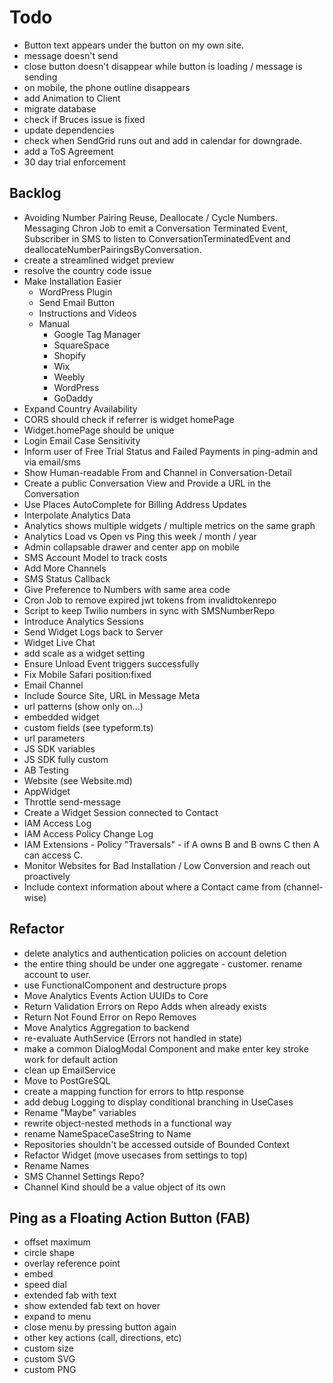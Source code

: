 # Todo

- Button text appears under the button on my own site.
- message doesn't send
- close button doesn't disappear while button is loading / message is sending
- on mobile, the phone outline disappears
- add Animation to Client
- migrate database
- check if Bruces issue is fixed
- update dependencies
- check when SendGrid runs out and add in calendar for downgrade.
- add a ToS Agreement
- 30 day trial enforcement

## Backlog

- Avoiding Number Pairing Reuse, Deallocate / Cycle Numbers. Messaging Chron Job to emit a Conversation Terminated Event, Subscriber in SMS to listen to ConversationTerminatedEvent and deallocateNumberPairingsByConversation.
- create a streamlined widget preview
- resolve the country code issue
- Make Installation Easier
  - WordPress Plugin
  - Send Email Button
  - Instructions and Videos
  - Manual
    - Google Tag Manager
    - SquareSpace
    - Shopify
    - Wix
    - Weebly
    - WordPress
    - GoDaddy
- Expand Country Availability
- CORS should check if referrer is widget homePage
- Widget.homePage should be unique
- Login Email Case Sensitivity
- Inform user of Free Trial Status and Failed Payments in ping-admin and via email/sms
- Show Human-readable From and Channel in Conversation-Detail
- Create a public Conversation View and Provide a URL in the Conversation
- Use Places AutoComplete for Billing Address Updates
- Interpolate Analytics Data
- Analytics shows multiple widgets / multiple metrics on the same graph
- Analytics Load vs Open vs Ping this week / month / year
- Admin collapsable drawer and center app on mobile
- SMS Account Model to track costs
- Add More Channels
- SMS Status Callback
- Give Preference to Numbers with same area code
- Cron Job to remove expired jwt tokens from invalidtokenrepo
- Script to keep Twilio numbers in sync with SMSNumberRepo
- Introduce Analytics Sessions
- Send Widget Logs back to Server
- Widget Live Chat
- add scale as a widget setting
- Ensure Unload Event triggers successfully
- Fix Mobile Safari position:fixed
- Email Channel
- Include Source Site, URL in Message Meta
- url patterns (show only on...)
- embedded widget
- custom fields (see typeform.ts)
- url parameters
- JS SDK variables
- JS SDK fully custom
- AB Testing
- Website (see Website.md)
- AppWidget
- Throttle send-message
- Create a Widget Session connected to Contact
- IAM Access Log
- IAM Access Policy Change Log
- IAM Extensions - Policy "Traversals" - if A owns B and B owns C then A can access C.
- Monitor Websites for Bad Installation / Low Conversion and reach out proactively
- Include context information about where a Contact came from (channel-wise)

## Refactor

- delete analytics and authentication policies on account deletion
- the entire thing should be under one aggregate - customer. rename account to user.
- use FunctionalComponent<Props> and destructure props
- Move Analytics Events Action UUIDs to Core
- Return Validation Errors on Repo Adds when already exists
- Return Not Found Error on Repo Removes
- Move Analytics Aggregation to backend
- re-evaluate AuthService (Errors not handled in state)
- make a common DialogModal Component and make enter key stroke work for default action
- clean up EmailService
- Move to PostGreSQL
- create a mapping function for errors to http response
- add debug Logging to display conditional branching in UseCases
- Rename "Maybe" variables
- rewrite object-nested methods in a functional way
- rename NameSpaceCaseString to Name
- Repositories shouldn't be accessed outside of Bounded Context
- Refactor Widget (move usecases from settings to top)
- Rename Names
- SMS Channel Settings Repo?
- Channel Kind should be a value object of its own

## Ping as a Floating Action Button (FAB)

- offset maximum
- circle shape
- overlay reference point
- embed
- speed dial
- extended fab with text
- show extended fab text on hover
- expand to menu
- close menu by pressing button again
- other key actions (call, directions, etc)
- custom size
- custom SVG
- custom PNG
